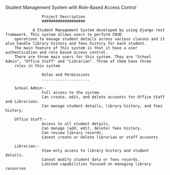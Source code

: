 Student Management System with Role-Based Access Control

                    Project Description
                    ###################

                A Student Management System developed by using django rest framework. This system allows users to perform CRUD
        operations to manage student details across various classes and it also handle library history and fees history for each student.
        The main feature of this system is that it have a user authentication and role based access control.
        There are three main users for this system. They are "School Admin", "Office Staff" and "Librarian". Three of them have three
        roles in this system

                    Roles and Permissions
                    .....................
        
        School Admin:-
                    Full access to the system.
                    Can create, edit, and delete accounts for Office Staff and Librarians.
                    Can manage student details, library history, and fees history.

        Office Staff:-
                    Access to all student details.
                    Can manage (add, edit, delete) fees history.
                    Can review library records.
                    Cannot create or delete librarian or staff accounts

        Librarian:-
                    View-only access to library history and student details.
                    Cannot modify student data or fees records.
                    Limited capabilities focused on managing library resources





